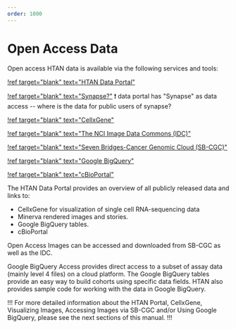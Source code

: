 ```yaml
---
order: 1000
---
```


# Open Access Data

Open access HTAN data is available via the following services and tools:

[!ref target="blank" text="HTAN Data Portal"](https://data.humantumoratlas.org/explore)

[!ref target="blank" text="Synapse?"](https://synapse.org)  :exclamation: data portal has "Synapse" as data access -- where is the data for public users of synapse?

[!ref target="blank" text="CellxGene"](https://cellxgene.cziscience.com/)

[!ref target="blank" text="The NCI Image Data Commons (IDC)"](https://portal.imaging.datacommons.cancer.gov/)

[!ref target="blank" text="Seven Bridges-Cancer Genomic Cloud (SB-CGC)"](https://cgc-accounts.sbgenomics.com/)

[!ref target="blank" text="Google BigQuery"](https://isb-cgc.appspot.com/)

[!ref target="blank" text="cBioPortal"](https://www.cbioportal.org/)

The HTAN Data Portal provides an overview of all publicly released data and links to: 
- CellxGene for visualization of single cell RNA-sequencing data
- Minerva rendered images and stories.
- Google BigQuery tables. 
- cBioPortal 

Open Access Images can be accessed and downloaded from SB-CGC as well as the IDC.

Google BigQuery Access provides direct access to a subset of assay data (mainly level 4 files) on a cloud platform.  The Google BigQuery tables provide an easy way to build cohorts using specific data fields.  HTAN also provides sample code for working with the data in Google BigQuery.

!!! For more detailed information about the HTAN Portal, CellxGene, Visualizing Images, Accessing Images via SB-CGC and/or Using Google BigQuery, please see the next sections of this manual.
!!!